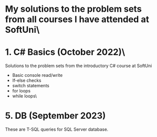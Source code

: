 # My solutions to the problem sets from all courses I have attended at SoftUni\
# 1. C# Basics (October 2022)\
Solutions to the problem sets from the introductory C# course at SoftUni
  - Basic console read/write
  - If-else checks
  - switch statements
  - for loops
  - while loops\
# 5. DB (September 2023)
These are T-SQL queries for SQL Server database.
